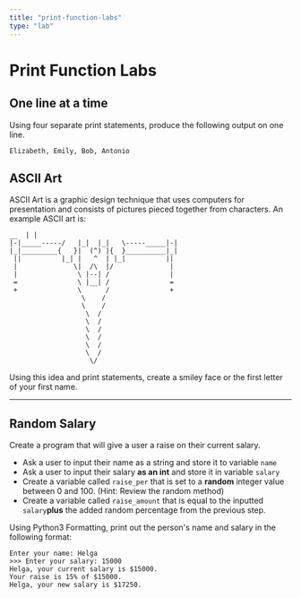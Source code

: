 ```yaml
---
title: "print-function-labs"
type: "lab"
---
```


# Print Function Labs

## One line at a time

Using four separate print statements, produce the following output on one line.
```
Elizabeth, Emily, Bob, Antonio
```
## ASCII Art

ASCII Art is a graphic design technique that uses computers for presentation and consists of pictures pieced together from characters. An example ASCII art is:
```
__  | |
|-|_____-----/   |_|  |_|   \-----_____|-|
|_|_________{   }|  (^) |{  }__________|_|
 ||          |_| |   ^  | |_|          ||
 |              \|  /\  |/              |
 |               \ |--| /               |
 =               \ |__| /               =
 +               \      /               +
                  \    /
                  \    /
                   \  /
                   \  /
                   \  /
                   \  /
                   \  /
                   \  /
                    \/
```
Using this idea and print statements, create a smiley face or the first letter of your first name.

* * *

## Random Salary

Create a program that will give a user a raise on their current salary.

- Ask a user to input their name as a string and store it to variable `name` 
- Ask a user to input their salary **as an int** and store it in variable `salary` 
- Create a variable called `raise_per` that is set to a **random** integer value between 0 and 100. (Hint: Review the random method) 
- Create a variable called `raise_amount` that is equal to the inputted `salary`**plus** the added random percentage from the previous step.
    

Using Python3 Formatting, print out the person's name and salary in the following format:
```
Enter your name: Helga
>>> Enter your salary: 15000
Helga, your current salary is $15000.
Your raise is 15% of $15000.
Helga, your new salary is $17250.
```
